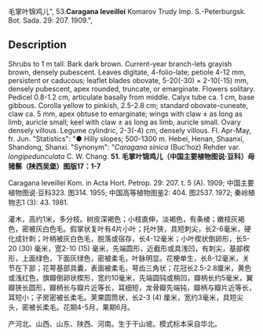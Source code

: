 毛掌叶锦鸡儿",
53.**Caragana leveillei** Komarov Trudy Imp. S.-Peterburgsk. Bot. Sada. 29: 207. 1909.",

## Description
Shrubs to 1 m tall. Bark dark brown. Current-year branch-lets grayish brown, densely pubescent. Leaves digitate, 4-folio-late; petiole 4-12 mm, persistent or caducous; leaflet blades obovate, 5-20(-30) × 2-10(-15) mm, densely pubescent, apex rounded, truncate, or emarginate. Flowers solitary. Pedicel 0.8-1.2 cm, articulate basally from middle. Calyx tube ca. 1 cm, base gibbous. Corolla yellow to pinkish, 2.5-2.8 cm; standard obovate-cuneate, claw ca. 5 mm, apex obtuse to emarginate; wings with claw ± as long as limb, auricle small; keel with claw ± as long as limb, auricle small. Ovary densely villous. Legume cylindric, 2-3(-4) cm, densely villous. Fl. Apr-May, fr. Jun.
  "Statistics": "● Hilly slopes; 500-1300 m. Hebei, Henan, Shaanxi, Shandong, Shanxi.
  "Synonym": "*Caragana sinica* (Buc’hoz) Rehder var. *longipedunculata* C. W. Chang.
**51. 毛掌叶锦鸡儿（中国主要植物图说·豆科）母猪鬃（陕西吴堡）图版17：1-7**

Caragana leveillei Kom. in Acta Hort. Petrop. 29: 207. t. 5 (A). 1909; 中国主要植物图说·豆科323. 图314. 1955; 中国高等植物图鉴2: 404. 图2537. 1972; 秦岭植物志1 (3): 43. 1981.

灌木，高约1米，多分枝。树皮深褐色；小枝直伸，淡褐色，有条棱；嫩枝灰褐色，密被灰白色毛。假掌状复叶有4片小叶；托叶狭，具短刺尖，长2-6毫米，硬化成针刺；叶柄被灰白色毛，脱落或宿存，长4-12毫米；小叶楔状倒卵形，长5-20 (30) 毫米，宽2-10 (15) 毫米，先端圆形，近截形或具浅凹，有刺尖，基部楔形，上面绿色，下面灰绿色，密被柔毛，叶脉明显。花梗单生，长8-12毫米，关节在下部；花萼基部具囊，表面被柔毛，萼齿三角状；花冠长2.5-2.8厘米，黄色或浅红色，旗瓣倒卵状楔形，宽约10毫米，先端圆钝或稍凹，瓣柄长约5毫米，翼瓣狭长圆形，瓣柄长与瓣片近等长，耳细短，龙骨瓣先端钝，瓣柄与瓣片近等长，耳短小；子房密被长柔毛。荚果圆筒状，长2-3 (4) 厘米，宽约3毫米，具短尖头，密被长柔毛。花期4-5月，果期6月。

产河北、山西、山东、陕西、河南。生于干山坡。模式标本采自华北。
